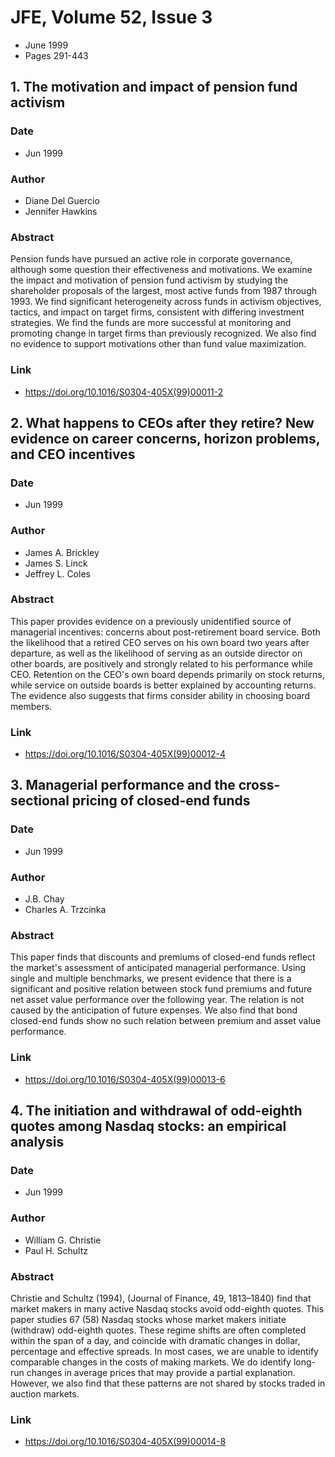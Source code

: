 # JFE, Volume 52, Issue 3
- June 1999
- Pages 291-443

## 1. The motivation and impact of pension fund activism
### Date
- Jun 1999
### Author
- Diane Del Guercio
- Jennifer Hawkins
### Abstract
Pension funds have pursued an active role in corporate governance, although some question their effectiveness and motivations. We examine the impact and motivation of pension fund activism by studying the shareholder proposals of the largest, most active funds from 1987 through 1993. We find significant heterogeneity across funds in activism objectives, tactics, and impact on target firms, consistent with differing investment strategies. We find the funds are more successful at monitoring and promoting change in target firms than previously recognized. We also find no evidence to support motivations other than fund value maximization.
### Link
- https://doi.org/10.1016/S0304-405X(99)00011-2

## 2. What happens to CEOs after they retire? New evidence on career concerns, horizon problems, and CEO incentives
### Date
- Jun 1999
### Author
- James A. Brickley
- James S. Linck
- Jeffrey L. Coles
### Abstract
This paper provides evidence on a previously unidentified source of managerial incentives: concerns about post-retirement board service. Both the likelihood that a retired CEO serves on his own board two years after departure, as well as the likelihood of serving as an outside director on other boards, are positively and strongly related to his performance while CEO. Retention on the CEO's own board depends primarily on stock returns, while service on outside boards is better explained by accounting returns. The evidence also suggests that firms consider ability in choosing board members.
### Link
- https://doi.org/10.1016/S0304-405X(99)00012-4

## 3. Managerial performance and the cross-sectional pricing of closed-end funds
### Date
- Jun 1999
### Author
- J.B. Chay
- Charles A. Trzcinka
### Abstract
This paper finds that discounts and premiums of closed-end funds reflect the market's assessment of anticipated managerial performance. Using single and multiple benchmarks, we present evidence that there is a significant and positive relation between stock fund premiums and future net asset value performance over the following year. The relation is not caused by the anticipation of future expenses. We also find that bond closed-end funds show no such relation between premium and asset value performance.
### Link
- https://doi.org/10.1016/S0304-405X(99)00013-6

## 4. The initiation and withdrawal of odd-eighth quotes among Nasdaq stocks: an empirical analysis
### Date
- Jun 1999
### Author
- William G. Christie
- Paul H. Schultz
### Abstract
Christie and Schultz (1994), (Journal of Finance, 49, 1813–1840) find that market makers in many active Nasdaq stocks avoid odd-eighth quotes. This paper studies 67 (58) Nasdaq stocks whose market makers initiate (withdraw) odd-eighth quotes. These regime shifts are often completed within the span of a day, and coincide with dramatic changes in dollar, percentage and effective spreads. In most cases, we are unable to identify comparable changes in the costs of making markets. We do identify long-run changes in average prices that may provide a partial explanation. However, we also find that these patterns are not shared by stocks traded in auction markets.
### Link
- https://doi.org/10.1016/S0304-405X(99)00014-8

